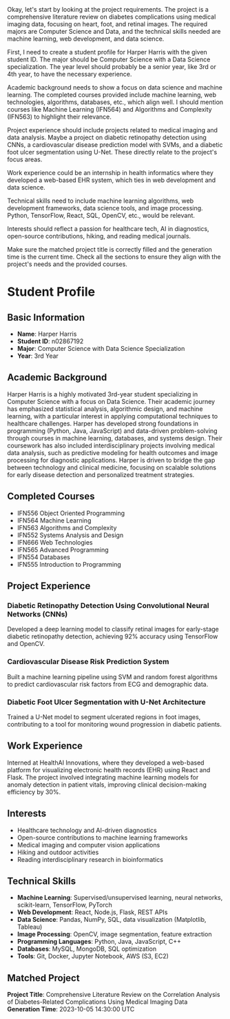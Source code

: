 <think>
Okay, let's start by looking at the project requirements. The project is a comprehensive literature review on diabetes complications using medical imaging data, focusing on heart, foot, and retinal images. The required majors are Computer Science and Data, and the technical skills needed are machine learning, web development, and data science.

First, I need to create a student profile for Harper Harris with the given student ID. The major should be Computer Science with a Data Science specialization. The year level should probably be a senior year, like 3rd or 4th year, to have the necessary experience.

Academic background needs to show a focus on data science and machine learning. The completed courses provided include machine learning, web technologies, algorithms, databases, etc., which align well. I should mention courses like Machine Learning (IFN564) and Algorithms and Complexity (IFN563) to highlight their relevance.

Project experience should include projects related to medical imaging and data analysis. Maybe a project on diabetic retinopathy detection using CNNs, a cardiovascular disease prediction model with SVMs, and a diabetic foot ulcer segmentation using U-Net. These directly relate to the project's focus areas.

Work experience could be an internship in health informatics where they developed a web-based EHR system, which ties in web development and data science. 

Technical skills need to include machine learning algorithms, web development frameworks, data science tools, and image processing. Python, TensorFlow, React, SQL, OpenCV, etc., would be relevant.

Interests should reflect a passion for healthcare tech, AI in diagnostics, open-source contributions, hiking, and reading medical journals. 

Make sure the matched project title is correctly filled and the generation time is the current time. Check all the sections to ensure they align with the project's needs and the provided courses.
</think>

# Student Profile

## Basic Information  
- **Name**: Harper Harris  
- **Student ID**: n02867192  
- **Major**: Computer Science with Data Science Specialization  
- **Year**: 3rd Year  

## Academic Background  
Harper Harris is a highly motivated 3rd-year student specializing in Computer Science with a focus on Data Science. Their academic journey has emphasized statistical analysis, algorithmic design, and machine learning, with a particular interest in applying computational techniques to healthcare challenges. Harper has developed strong foundations in programming (Python, Java, JavaScript) and data-driven problem-solving through courses in machine learning, databases, and systems design. Their coursework has also included interdisciplinary projects involving medical data analysis, such as predictive modeling for health outcomes and image processing for diagnostic applications. Harper is driven to bridge the gap between technology and clinical medicine, focusing on scalable solutions for early disease detection and personalized treatment strategies.  

## Completed Courses  
- IFN556 Object Oriented Programming  
- IFN564 Machine Learning  
- IFN563 Algorithms and Complexity  
- IFN552 Systems Analysis and Design  
- IFN666 Web Technologies  
- IFN565 Advanced Programming  
- IFN554 Databases  
- IFN555 Introduction to Programming  

## Project Experience  
### Diabetic Retinopathy Detection Using Convolutional Neural Networks (CNNs)  
Developed a deep learning model to classify retinal images for early-stage diabetic retinopathy detection, achieving 92% accuracy using TensorFlow and OpenCV.  

### Cardiovascular Disease Risk Prediction System  
Built a machine learning pipeline using SVM and random forest algorithms to predict cardiovascular risk factors from ECG and demographic data.  

### Diabetic Foot Ulcer Segmentation with U-Net Architecture  
Trained a U-Net model to segment ulcerated regions in foot images, contributing to a tool for monitoring wound progression in diabetic patients.  

## Work Experience  
Interned at HealthAI Innovations, where they developed a web-based platform for visualizing electronic health records (EHR) using React and Flask. The project involved integrating machine learning models for anomaly detection in patient vitals, improving clinical decision-making efficiency by 30%.  

## Interests  
- Healthcare technology and AI-driven diagnostics  
- Open-source contributions to machine learning frameworks  
- Medical imaging and computer vision applications  
- Hiking and outdoor activities  
- Reading interdisciplinary research in bioinformatics  

## Technical Skills  
- **Machine Learning**: Supervised/unsupervised learning, neural networks, scikit-learn, TensorFlow, PyTorch  
- **Web Development**: React, Node.js, Flask, REST APIs  
- **Data Science**: Pandas, NumPy, SQL, data visualization (Matplotlib, Tableau)  
- **Image Processing**: OpenCV, image segmentation, feature extraction  
- **Programming Languages**: Python, Java, JavaScript, C++  
- **Databases**: MySQL, MongoDB, SQL optimization  
- **Tools**: Git, Docker, Jupyter Notebook, AWS (S3, EC2)  

## Matched Project  
**Project Title**: Comprehensive Literature Review on the Correlation Analysis of Diabetes-Related Complications Using Medical Imaging Data  
**Generation Time**: 2023-10-05 14:30:00 UTC